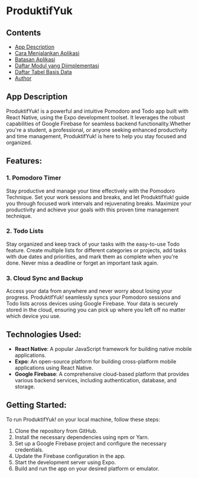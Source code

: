 # ProduktifYuk

## Contents
- [App Description](#app-description)
- [Cara Menjalankan Aplikasi](#cara-menjalankan-aplikasi)
- [Batasan Aplikasi](#batasan-aplikasi)
- [Daftar Modul yang Diimplementasi](#daftar-modul-yang-diimplementasi)
- [Daftar Tabel Basis Data](#daftar-tabel-basis-data)
- [Author](#author)

## App Description
ProduktifYuk! is a powerful and intuitive Pomodoro and Todo app built with React Native, using the Expo development toolset. It leverages the robust capabilities of Google Firebase for seamless backend functionality.Whether you're a student, a professional, or anyone seeking enhanced productivity and time management, ProduktifYuk! is here to help you stay focused and organized. 

## Features:
### 1. Pomodoro Timer
Stay productive and manage your time effectively with the Pomodoro Technique. Set your work sessions and breaks, and let ProduktifYuk! guide you through focused work intervals and rejuvenating breaks. Maximize your productivity and achieve your goals with this proven time management technique.

### 2. Todo Lists
Stay organized and keep track of your tasks with the easy-to-use Todo feature. Create multiple lists for different categories or projects, add tasks with due dates and priorities, and mark them as complete when you're done. Never miss a deadline or forget an important task again.

### 3. Cloud Sync and Backup
Access your data from anywhere and never worry about losing your progress. ProduktifYuk! seamlessly syncs your Pomodoro sessions and Todo lists across devices using Google Firebase. Your data is securely stored in the cloud, ensuring you can pick up where you left off no matter which device you use.

## Technologies Used:
* __React Native__: A popular JavaScript framework for building native mobile applications.
* __Expo__: An open-source platform for building cross-platform mobile applications using React Native.
* __Google Firebase__: A comprehensive cloud-based platform that provides various backend services, including authentication, database, and storage.

## Getting Started:
To run ProduktifYuk! on your local machine, follow these steps:

1. Clone the repository from GitHub.
2. Install the necessary dependencies using npm or Yarn.
3. Set up a Google Firebase project and configure the necessary credentials.
4. Update the Firebase configuration in the app.
5. Start the development server using Expo.
6. Build and run the app on your desired platform or emulator.
